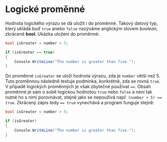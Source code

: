 # Logické proměnné

Hodnota logického výrazu se dá uložit i do proměnné. Takový datový typ, který ukládá buď `true` anebo `false` nazýváme anglickým slovem *boolean,* zkráceně **bool**. Ukázka uložení do proměnné:

```csharp
bool isGreater = number > 5;

if (isGreater == true)
{
    Console.WriteLine("The number is greater than five.");
}
```

Do proměnné `isGreater` se uloží hodnota výrazu, zda je `number` větší než 5. Tuto proměnnou následně testuje podmínka, konkrétně, zda se rovná `true`. V případě logických proměnných je však zbytečné používat `==`. Obsah proměnné je sám o sobě logickou hodnotou `true` nebo `false` a není tak nutné ho s nimi porovnávat, stejně jako se nepoužívá např. `(number > 5) == true`. Zkrácený zápis tedy `== true` vynechává a program funguje stejně:

```csharp
bool isGreater = number > 5;

if (isGreater)
{
    Console.WriteLine("The number is greater than five.");
}
```
